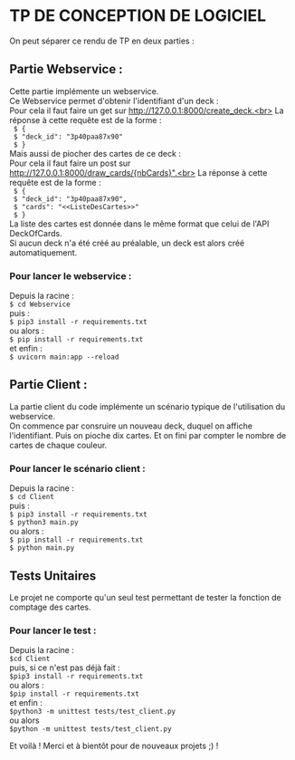 # TP DE CONCEPTION DE LOGICIEL
On peut séparer ce rendu de TP en deux parties : <br>

## Partie Webservice :
Cette partie implémente un webservice.<br>
Ce Webservice permet d'obtenir l'identifiant d'un deck :<br>
Pour cela il faut faire un get sur http://127.0.0.1:8000/create_deck.<br>
La réponse à cette requête est de la forme :<br>
``` $ {``` <br>
``` $ "deck_id": "3p40paa87x90"``` <br>
``` $ }``` <br>
Mais aussi de piocher des cartes de ce deck :<br>
Pour cela il faut faire un post sur http://127.0.0.1:8000/draw_cards/{nbCards}".<br>
La réponse à cette requête est de la forme :<br>
``` $ {``` <br>
``` $ "deck_id": "3p40paa87x90",``` <br>
``` $ "cards": "<<ListeDesCartes>>"``` <br>
``` $ }``` <br>
La liste des cartes est donnée dans le même format que celui de l'API DeckOfCards.<br>
Si aucun deck n'a été créé au préalable, un deck est alors créé automatiquement.<br>

### Pour lancer le webservice : 
Depuis la racine : <br>
``` $ cd Webservice ``` <br>
puis :<br>
``` $ pip3 install -r requirements.txt ``` <br>
ou alors :<br>
``` $ pip install -r requirements.txt ``` <br>
et enfin :<br>
``` $ uvicorn main:app --reload ``` <br>


## Partie Client :
La partie client du code implémente un scénario typique de l'utilisation du webservice.<br>
On commence par consruire un nouveau deck, duquel on affiche l'identifiant. Puis on pioche dix cartes. Et on fini par compter le nombre de cartes de chaque couleur.
### Pour lancer le scénario client : 
Depuis la racine : <br>
``` $ cd Client ``` <br>
puis :<br>
``` $ pip3 install -r requirements.txt ``` <br>
``` $ python3 main.py ``` <br>
ou alors :<br>
``` $ pip install -r requirements.txt ``` <br>
``` $ python main.py ``` <br>

## Tests Unitaires
Le projet ne comporte qu'un seul test permettant de tester la fonction de comptage des cartes.<br>
### Pour lancer le test :
Depuis la racine :<br>
``` $cd Client  ``` <br>
puis, si ce n'est pas déjà fait :<br>
``` $pip3 install -r requirements.txt ``` <br>
ou alors :<br>
``` $pip install -r requirements.txt ``` <br>
et enfin :<br>
``` $python3 -m unittest tests/test_client.py  ``` <br>
ou alors<br>
``` $python -m unittest tests/test_client.py  ``` <br>

Et voilà ! Merci et à bientôt pour de nouveaux projets ;) !